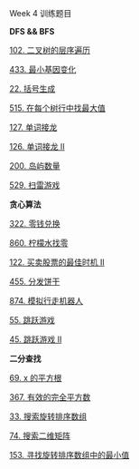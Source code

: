 Week 4 训练题目



**DFS && BFS**

[102. 二叉树的层序遍历](https://leetcode-cn.com/problems/binary-tree-level-order-traversal/#/description)

[433. 最小基因变化](https://leetcode-cn.com/problems/minimum-genetic-mutation/#/description)

[22. 括号生成](https://leetcode-cn.com/problems/generate-parentheses/#/description)

[515. 在每个树行中找最大值](https://leetcode-cn.com/problems/find-largest-value-in-each-tree-row/#/description)

[127. 单词接龙](https://leetcode-cn.com/problems/word-ladder/description/)

[126. 单词接龙 II](https://leetcode-cn.com/problems/word-ladder-ii/description/)

[200. 岛屿数量](https://leetcode-cn.com/problems/number-of-islands/)

[529. 扫雷游戏](https://leetcode-cn.com/problems/minesweeper/description/)



**贪心算法**

[322. 零钱兑换](https://leetcode-cn.com/problems/coin-change/)

[860. 柠檬水找零](https://leetcode-cn.com/problems/lemonade-change/description/)

[122. 买卖股票的最佳时机 II](https://leetcode-cn.com/problems/best-time-to-buy-and-sell-stock-ii/description/)

[455. 分发饼干](https://leetcode-cn.com/problems/assign-cookies/description/)

[874. 模拟行走机器人](https://leetcode-cn.com/problems/walking-robot-simulation/description/)

[55. 跳跃游戏](https://leetcode-cn.com/problems/jump-game/)

[45. 跳跃游戏 II](https://leetcode-cn.com/problems/jump-game-ii/)



**二分查找**

[69. x 的平方根](https://leetcode-cn.com/problems/sqrtx/)

[367. 有效的完全平方数](https://leetcode-cn.com/problems/valid-perfect-square/)

[33. 搜索旋转排序数组](https://leetcode-cn.com/problems/search-in-rotated-sorted-array/)

[74. 搜索二维矩阵](https://leetcode-cn.com/problems/search-a-2d-matrix/)

[153. 寻找旋转排序数组中的最小值](https://leetcode-cn.com/problems/find-minimum-in-rotated-sorted-array/)

